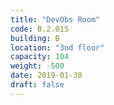 ```yaml
---
title: "DevObs Room"
code: B.2.015
building: B
location: "3nd floor"
capacity: 104
weight: -500
date: 2019-01-30
draft: false
---
```

